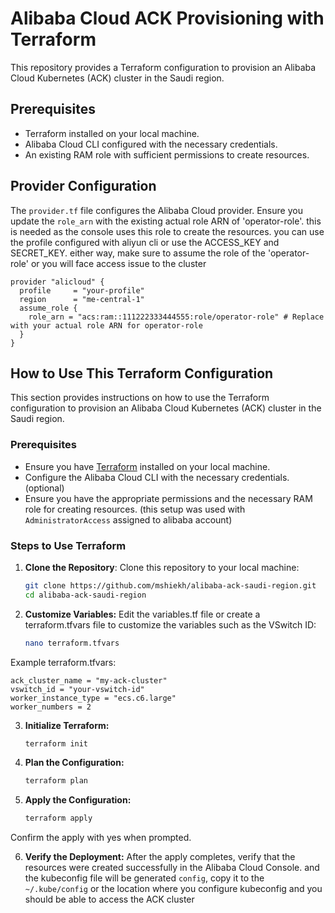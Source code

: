 # Alibaba Cloud ACK Provisioning with Terraform

This repository provides a Terraform configuration to provision an Alibaba Cloud Kubernetes (ACK) cluster in the Saudi region. 

## Prerequisites

- Terraform installed on your local machine.
- Alibaba Cloud CLI configured with the necessary credentials.
- An existing RAM role with sufficient permissions to create resources.

## Provider Configuration

The `provider.tf` file configures the Alibaba Cloud provider. Ensure you update the `role_arn` with the existing actual role ARN of 'operator-role'. this is needed as the console uses this role to create the resources. you can use the profile configured with aliyun cli or use the ACCESS_KEY and SECRET_KEY. either way, make sure to assume the role of the 'operator-role' or you will face access issue to the cluster

```hcl
provider "alicloud" {
  profile     = "your-profile"
  region      = "me-central-1"
  assume_role {
    role_arn = "acs:ram::111222333444555:role/operator-role" # Replace with your actual role ARN for operator-role
  }
}
```
## How to Use This Terraform Configuration

This section provides instructions on how to use the Terraform configuration to provision an Alibaba Cloud Kubernetes (ACK) cluster in the Saudi region.

### Prerequisites

- Ensure you have [Terraform](https://www.terraform.io/downloads.html) installed on your local machine.
- Configure the Alibaba Cloud CLI with the necessary credentials. (optional)
- Ensure you have the appropriate permissions and the necessary RAM role for creating resources. (this setup was used with `AdministratorAccess` assigned to alibaba account)

### Steps to Use Terraform

1. **Clone the Repository**:
   Clone this repository to your local machine:
   ```bash
   git clone https://github.com/mshiekh/alibaba-ack-saudi-region.git
   cd alibaba-ack-saudi-region
2. **Customize Variables:**
   Edit the variables.tf file or create a terraform.tfvars file to customize the variables such as the VSwitch ID:
   ```bash
   nano terraform.tfvars

Example terraform.tfvars:

  ```hcl
  ack_cluster_name = "my-ack-cluster"
  vswitch_id = "your-vswitch-id"
  worker_instance_type = "ecs.c6.large"
  worker_numbers = 2
  ```
3. **Initialize Terraform:**
   ```bash
   terraform init
   ```
4. **Plan the Configuration:**
   ```bash
   terraform plan
   ```

5. **Apply the Configuration:**
   ```bash
   terraform apply
   ```

Confirm the apply with yes when prompted.

6. **Verify the Deployment:**
  After the apply completes, verify that the resources were created successfully in the Alibaba Cloud Console. and the kubeconfig file will be generated `config`, copy it to the `~/.kube/config` or the location where you configure kubeconfig and you should be able to access the ACK cluster
